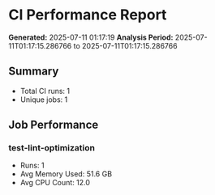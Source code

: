 # CI Performance Report

**Generated:** 2025-07-11 01:17:19
**Analysis Period:** 2025-07-11T01:17:15.286766 to 2025-07-11T01:17:15.286766

## Summary
- Total CI runs: 1
- Unique jobs: 1

## Job Performance

### test-lint-optimization
- Runs: 1
- Avg Memory Used: 51.6 GB
- Avg CPU Count: 12.0
